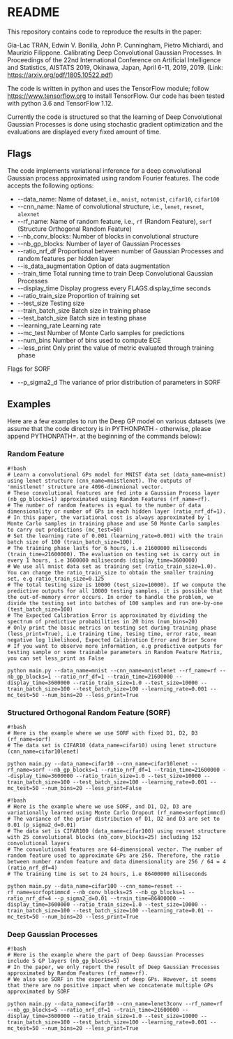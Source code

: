# README #

This repository contains code to reproduce the results in the paper:

Gia-Lac TRAN,  Edwin V. Bonilla, John P. Cunningham, Pietro Michiardi, and Maurizio Filippone. Calibrating Deep Convolutional Gaussian Processes. In Proceedings of the 22nd International Conference on Artificial Intelligence and Statistics, AISTATS 2019, Okinawa, Japan, April 6-11, 2019, 2019.
(Link: https://arxiv.org/pdf/1805.10522.pdf)

The code is written in python and uses the TensorFlow module; follow https://www.tensorflow.org to install TensorFlow. Our code has been tested with python 3.6 and TensorFlow 1.12.

Currently the code is structured so that the learning of Deep Convolutional Gaussian Processes is done using stochastic gradient optimization and the evaluations are displayed every fixed amount of time.

## Flags ##

The code implements variational inference for a deep convolutional Gaussian process approximated using random Fourier features. The code accepts the following options:

*   --data_name:                 Name of dataset, i.e., `mnist`, `notmnist`, `cifar10`, `cifar100`
*   --cnn_name:                  Name of convolutional structure, i.e., `lenet`, `resnet`, `alexnet`
*   --rf_name:                   Name of random feature, i.e., `rf` (Random Feature), `sorf` (Structure Orthogonal Random Feature)
*   --nb_conv_blocks:            Number of blocks in convolutional structure
*   --nb_gp_blocks:              Number of layer of Gaussian Processes
*   --ratio_nrf_df              Proportional between number of Gaussian Processes and random features per hidden layer
*   --is_data_augmentation      Option of data augmentation
*   --train_time                Total running time to train Deep Convolutional Gaussian Processes
*   --display_time              Display progress every FLAGS.display_time seconds
*   --ratio_train_size          Proportion of training set
*   --test_size                 Testing size
*   --train_batch_size          Batch size in training phase
*   --test_batch_size           Batch size in testing phase
*   --learning_rate             Learning rate
*   --mc_test                   Number of Monte Carlo samples for predictions
*   --num_bins                  Number of bins used to compute ECE
*   --less_print                Only print the value of metric evaluated through training phase

Flags for SORF

*   --p_sigma2_d                The variance of prior distribution of parameters in SORF


## Examples ##

Here are a few examples to run the Deep GP model on various datasets (we assume that the code directory is in PYTHONPATH - otherwise, please append PYTHONPATH=. at the beginning of the commands below):

### Random Feature ###

```
#!bash
# Learn a convolutional GPs model for MNIST data set (data_name=mnist) using lenet structure (cnn_name=mnistlenet). The outputs of 'mnistlenet' structure are 4096-dimenional vector.
# These convolutional features are fed into a Gaussian Process layer (nb_gp_blocks=1) approximated using Random Features (rf_name=rf).
# The number of random features is equal to the number of data dimensionality or number of GPs in each hidden layer (ratio_nrf_df=1).
# In this paper, the variational cost is always approximated by 1 Monte Carlo samples in training phase and use 50 Monte Carlo samples to carry out predictions (mc_test=50)
# Set the learning rate of 0.001 (learning_rate=0.001) with the train batch size of 100 (train_batch_size=100). 
# The training phase lasts for 6 hours, i.e 21600000 miliseconds (train_time=21600000). The evaluation on testing set is carry out in every 1 hours, i.e 3600000 miliseconds (display_time=3600000)
# We use all mnist data set as training set (ratio_train_size=1.0). You can change the ratio_train_size to obtain the smaller training set, e.g ratio_train_size=0.125
# The total testing size is 10000 (test_size=10000). If we compute the predictive outputs for all 10000 testing samples, it is possible that the out-of-memory error occurs. In order to handle the problem, we divide the testing set into batches of 100 samples and run one-by-one (test_batch_size=100)
# The Expected Calibration Error is approximated by dividing the spectrum of predictive probabilities in 20 bins (num_bins=20)
# Only print the basic metrics on testing set during training phase (less_print=True), i.e training time, tesing time, error rate, mean negative log likelihood, Expected Calibration Error and Brier Score
# If you want to observe more information, e.g predictive outputs for testing sample or some trainable parameters in Random Feature Matrix, you can set less_print as False

python main.py --data_name=mnist --cnn_name=mnistlenet --rf_name=rf --nb_gp_blocks=1 --ratio_nrf_df=1 --train_time=21600000 --display_time=3600000 --ratio_train_size=1.0 --test_size=10000 --train_batch_size=100 --test_batch_size=100 --learning_rate=0.001 --mc_test=50 --num_bins=20 --less_print=True
```

### Structured Orthogonal Random Feature (SORF) ###

```
#!bash
# Here is the example where we use SORF with fixed D1, D2, D3 (rf_name=sorf)
# The data set is CIFAR10 (data_name=cifar10) using lenet structure (cnn_name=cifar10lenet)

python main.py --data_name=cifar10 --cnn_name=cifar10lenet --rf_name=sorf --nb_gp_blocks=1 --ratio_nrf_df=1 --train_time=21600000 --display_time=3600000 --ratio_train_size=1.0 --test_size=10000 --train_batch_size=100 --test_batch_size=100 --learning_rate=0.001 --mc_test=50 --num_bins=20 --less_print=False
```

```
#!bash
# Here is the example where we use SORF, and D1, D2, D3 are variationally learned using Monte Carlo Dropout (rf_name=sorfoptimmcd)
# The variance of the prior distribution of D1, D2 and D3 are set to 0.01 (p_sigma2_d=0.01)
# The data set is CIFAR100 (data_name=cifar100) using resnet structure with 25 convolutional blocks (nb_conv_blocks=25) including 152 convolutional layers   
# The convolutional features are 64-dimensional vector. The number of random feature used to approximate GPs are 256. Therefore, the ratio between number random feature and data dimensionality are 256 / 64 = 4 (ratio_nrf_df=4)
# The training time is set to 24 hours, i.e 86400000 miliseconds

python main.py --data_name=cifar100 --cnn_name=resnet --rf_name=sorfoptimmcd --nb_conv_blocks=25 --nb_gp_blocks=1 --ratio_nrf_df=4 --p_sigma2_d=0.01 --train_time=86400000 --display_time=3600000 --ratio_train_size=1.0 --test_size=10000 --train_batch_size=100 --test_batch_size=100 --learning_rate=0.01 --mc_test=50 --num_bins=20 --less_print=True
```

### Deep Gaussian Processes ###

```
#!bash
# Here is the example where the part of Deep Gaussian Processes include 5 GP layers (nb_gp_blocks=5)
# In the paper, we only report the result of Deep Gaussian Processes approximated by Random Features (rf_name=rf). 
# We also use SORF in the experiment of deep GPs. However, it seems that there are no positive impact when we concatenate multiple GPs approximated by SORF

python main.py --data_name=cifar10 --cnn_name=lenet3conv --rf_name=rf --nb_gp_blocks=5 --ratio_nrf_df=1 --train_time=21600000 --display_time=3600000 --ratio_train_size=1.0 --test_size=10000 --train_batch_size=100 --test_batch_size=100 --learning_rate=0.001 --mc_test=50 --num_bins=20 --less_print=True
```
